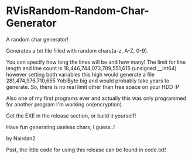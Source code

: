 # RVisRandom-Random-Char-Generator
A random char generator!

Generates a txt file filled with random chars(a-z, A-Z, 0-9).

You can specify how long the lines will be and how many!
The limit for line length and line count is 18,446,744,073,709,551,615 (unsigned __int64) however setting 
both variables this high would generate a file 281,474,976,710,655 YobiByte big and would probably take years to generate.
So, there is no real limit other than free space on your HDD :P

Also one of my first programs ever and actually this was only programmed for another program I'm working on(encryption).

Get the EXE in the release section, or build it yourself!

Have fun generating useless chars, I guess..!

by Nairdan2

Psst, the little code for using this release can be found in code.txt! 
